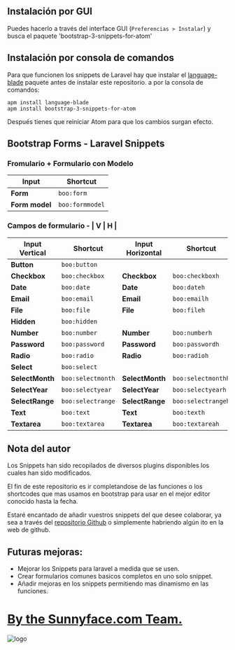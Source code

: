

## Instalación por GUI

Puedes hacerlo a través del interface GUI (`Preferencias > Instalar`) y busca el paquete 'bootstrap-3-snippets-for-atom'


## Instalación por consola de comandos

Para que funcionen los snippets de Laravel hay que instalar el [language-blade](https://atom.io/packages/language-blade) paquete antes de instalar este repositorio.  a por la consola de comandos:

  `apm install language-blade`  
  `apm install bootstrap-3-snippets-for-atom`

Después tienes que reiniciar Atom para que los cambios surgan efecto.



## Bootstrap Forms - Laravel Snippets

### Fromulario + Formulario con Modelo

|      Input       |      Shortcut     |
|------------------|-------------------|
| **Form**         | `boo:form`        |
| **Form model**   | `boo:formmodel`   |



### Campos de formulario - | V | H |

| Input Vertical  |      Shortcut     | Input Horizontal|      Shortcut     |
|-----------------|-------------------|-----------------|-------------------|
| **Button**      | `boo:button`      |                 |                   |
| **Checkbox**    | `boo:checkbox`    | **Checkbox**    | `boo:checkboxh`   |
| **Date**        | `boo:date`        | **Date**        | `boo:dateh`       |
| **Email**       | `boo:email`       | **Email**       | `boo:emailh`      |
| **File**        | `boo:file`        | **File**        | `boo:fileh`       |
| **Hidden**      | `boo:hidden`      |                 |                   |
| **Number**      | `boo:number`      | **Number**      | `boo:numberh`     |
| **Password**    | `boo:password`    | **Password**    | `boo:passwordh`   |
| **Radio**       | `boo:radio`       | **Radio**       | `boo:radioh`      |
| **Select**      | `boo:select`      |                 |                   |
| **SelectMonth** | `boo:selectmonth` | **SelectMonth** | `boo:selectmonthh`|
| **SelectYear**  | `boo:selectyear`  | **SelectYear**  | `boo:selectyearh` |
| **SelectRange** | `boo:selectrange` | **SelectRange** | `boo:selectrangeh`|
| **Text**        | `boo:text`        | **Text**        | `boo:texth`       |
| **Textarea**    | `boo:textarea`    | **Textarea**    | `boo:textareah`   |



## Nota del autor

Los Snippets han sido recopilados de diversos plugins disponibles los cuales han sido modificados.

El fin de este repositorio es ir completandose de las funciones o los shortcodes que mas usamos en bootstrap para usar en el mejor editor conocido hasta la fecha.  

Estaré encantado de añadir vuestros snippets del que desee colaborar, ya sea a través del [repositorio Github](https://github.com/kikoseijo/atom-sf-bootstrap-snippets) o simplemente habriendo algún ito en la web de github.  


## Futuras mejoras:

- Mejorar los Snippets para laravel a medida que se usen.
- Crear formularios comunes basicos completos en uno solo snippet.
- Añadir mejoras en los snippets permitiendo mas dinamismo en las funciones.


# [By the Sunnyface.com Team.](https://www.sunnyface.com "Programador ios málaga Marbella")

![logo]






[logo]: https://sunnyface.com/images/logo.png "Desarrollo nativo para móviles y API REST"
